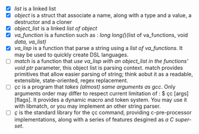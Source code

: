 - [x] *list*        is a linked list
- [x] *object*      is a struct that associate a name, along with a type and a value, a destructor and a cloner
- [x] *object_list* is a linked *list of object*
- [x] *va_function* is a function such as : *long long(*)(list of va_functions, void *data, va_list)* 
- [x] *va_lisp*     is a function that parse a string using a *list of va_functions*. 
                It may be used to quickly create DSL languages.
- [ ] *match*       is a function that *use va_lisp with an object_list in the functions' void ptr* parameter,
                this object list is parsing context. match provides primitives that allow easier 
                parsing of string; think aobut it as a readable, extensible, state-oriented, regex replacement.
- [ ] *çc*          is a program that *takes (almost) same arguments as gcc*. Only arguments order may differ to respect
                current limitation of : $ çc [args] [flags]. It provides a dynamic macro and token system.
                You may use it with libmatch, or you may implement an other string parser.
- [ ] *ç*           is the standard library for the çc command, providing c-pre-processor implementations, along with a series of
                features desgined as *a C super-set*. 
